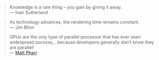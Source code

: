 > Knowledge is a rare thing – you gain by giving it away.  
> — Ivan Sutherland

> As technology advances, the rendering time remains constant.  
> — Jim Blinn

> GPUs are the only type of parallel processor that has ever seen widespread success,...because developers generally don’t know they are parallel!  
> — [Matt Pharr](https://www.pharr.org/matt/talks/graphicshardware.pdf)

